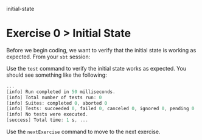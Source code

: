 initial-state

# Exercise 0 > Initial State

Before we begin coding, we want to verify that the initial state is working as
expected. From your `sbt` session: 

Use the `test` command to verify the initial state works as expected.
You should see something like the following:

```scala
...
[info] Run completed in 50 milliseconds.
[info] Total number of tests run: 0
[info] Suites: completed 0, aborted 0
[info] Tests: succeeded 0, failed 0, canceled 0, ignored 0, pending 0
[info] No tests were executed.
[success] Total time: 1 s, ...
```

Use the `nextExercise` command to move to the next exercise.
